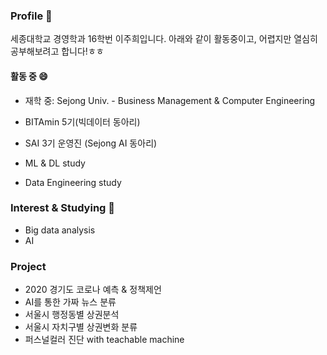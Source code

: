 ### Profile 👋
세종대학교 경영학과 16학번 이주희입니다.
아래와 같이 활동중이고, 어렵지만 열심히 공부해보려고 합니다!ㅎㅎ

#### 활동 중 😄
- 재학 중: Sejong Univ. - Business Management & Computer Engineering

- BITAmin 5기(빅데이터  동아리)
- SAI 3기 운영진 (Sejong AI 동아리)
- ML & DL study
- Data Engineering study

### Interest & Studying 🌱
- Big data analysis
- AI

### Project
- 2020 경기도 코로나 예측 & 정책제언
- AI를 통한 가짜 뉴스 분류 
- 서울시 행정동별 상권분석
- 서울시 자치구별 상권변화 분류
- 퍼스널컬러 진단 with teachable machine

<!--

<!--
**juhee3199/juhee3199** is a ✨ _special_ ✨ repository because its `README.md` (this file) appears on your GitHub profile.

Here are some ideas to get you started:

- 🔭 I’m currently working on ...
- 🌱 I’m currently learning ...
- 👯 I’m looking to collaborate on ...
- 🤔 I’m looking for help with ...
- 💬 Ask me about ...
- 📫 How to reach me: ...
- 😄 Pronouns: ...
- ⚡ Fun fact: ...
-->
